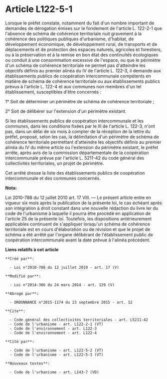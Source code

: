 # Article L122-5-1

Lorsque le préfet constate, notamment du fait d'un nombre important de demandes de dérogation émises sur le fondement de
l'article L. 122-2-1 que l'absence de schéma de cohérence territoriale nuit gravement à la cohérence des politiques publiques
d'urbanisme, d'habitat, de développement économique, de développement rural, de transports et de déplacements et de
protection des espaces naturels, agricoles et forestiers, ou à la préservation et à la remise en bon état des continuités
écologiques ou conduit à une consommation excessive de l'espace, ou que le périmètre d'un schéma de cohérence territoriale ne
permet pas d'atteindre les objectifs définis au premier alinéa du IV de l'article L. 122-3, il demande aux établissements
publics de coopération intercommunale compétents en matière de schéma de cohérence territoriale ou aux établissements publics
prévus à l'article L. 122-4 et aux communes non membres d'un tel établissement, susceptibles d'être concernés : 

1° Soit de déterminer un périmètre de schéma de cohérence territoriale ; 

2° Soit de délibérer sur l'extension d'un périmètre existant. 

Si les établissements publics de coopération intercommunale et les communes, dans les conditions fixées par le III de
l'article L. 122-3, n'ont pas, dans un délai de six mois à compter de la réception de la lettre du préfet, proposé, selon les
cas, la délimitation d'un périmètre de schéma de cohérence territoriale permettant d'atteindre les objectifs définis au
premier alinéa du IV du même article ou l'extension du périmètre existant, le préfet arrête, après avis de la commission
départementale de la coopération intercommunale prévue par l'article L. 5211-42 du code général des collectivités
territoriales, un projet de périmètre. 

Cet arrêté dresse la liste des établissements publics de coopération intercommunale et des communes concernés.

**Nota:**

Loi 2010-788 du 12 juillet 2010 art. 17 VIII. ― Le présent article entre en vigueur six mois après la publication de la
présente loi, le cas échéant après son intégration à droit constant dans une nouvelle rédaction du livre Ier du code de
l'urbanisme à laquelle il pourra être procédé en application de l'article 25 de la présente loi.
Toutefois, les dispositions antérieurement applicables continuent de s'appliquer lorsqu'un schéma de cohérence territoriale
est en cours d'élaboration ou de révision et que le projet de schéma a été arrêté par l'organe délibérant de l'établissement
public de coopération intercommunale avant la date prévue à l'alinéa précédent.

**Liens relatifs à cet article**

	**Créé par**:

	  - Loi n°2010-788 du 12 juillet 2010 - art. 17 (V)

	**Modifié par**:

	  - Loi n°2014-366 du 24 mars 2014 - art. 129 (V)

	**Abrogé par**:

	  - ORDONNANCE n°2015-1174 du 23 septembre 2015 - art. 12

	**Cite**:

	  - Code général des collectivités territoriales - art. L5211-42
	  - Code de l'urbanisme - art. L122-2-1 (VT)
	  - Code de l'environnement - art. L122-3
	  - Code de l'environnement - art. L122-4

	**Cité par**:

	  - Code de l'urbanisme - art. L122-5-2 (VT)
	  - Code de l'urbanisme - art. L122-5-3 (VT)

	**Nouveaux textes**:

	  - Code de l'urbanisme - art. L143-7 (VD)
